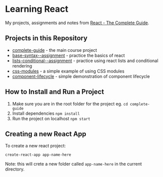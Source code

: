 # Learning React

My projects, assignments and notes from [React - The Complete Guide](https://www.udemy.com/react-the-complete-guide-incl-redux/).

## Projects in this Repository

- [complete-guide](https://github.com/nickyfahey/Learning-React/tree/master/complete-guide) - the main course project
- [base-syntax--assignment](https://github.com/nickyfahey/Learning-React/tree/master/base-syntax--assignment) - practice the basics of react
- [lists-conditional--assignment](https://github.com/nickyfahey/Learning-React/tree/master/lists-conditionals--assignment) - practice using react lists and conditional rendering
- [css-modules](https://github.com/nickyfahey/Learning-React/tree/master/css-modules) - a simple example of using CSS modules
- [component-lifecycle](https://github.com/nickyfahey/Learning-React/tree/master/component-lifecycle) - simple demonstration of component lifecycle

## How to Install and Run a Project

1. Make sure you are in the root folder for the project eg. `cd complete-guide`
2. Install dependencies `npm install`
3. Run the project on localhost `npm start`

## Creating a new React App

To create a new react project:

`create-react-app app-name-here`

Note: this will crete a new folder called `app-name-here` in the current directory.
